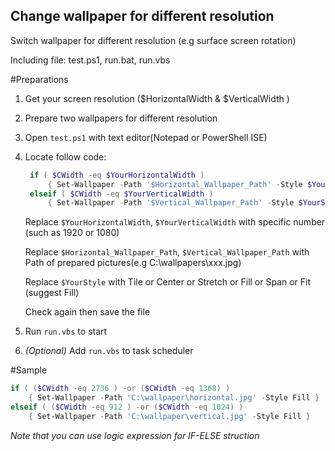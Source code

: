 Change wallpaper for different resolution
---
Switch wallpaper for different resolution (e.g surface screen rotation)

Including file: test.ps1, run.bat, run.vbs

#Preparations
1.  Get your screen resolution ($HorizontalWidth & $VerticalWidth )
2.  Prepare two wallpapers for different resolution
3.  Open ```test.ps1``` with text editor(Notepad or PowerShell ISE)
4.  Locate follow code:
    ```PowerShell
     if ( $CWidth -eq $YourHorizontalWidth ) 
         { Set-Wallpaper -Path '$Horizontal_Wallpaper_Path' -Style $YourStyle } 
     elseif ( $CWidth -eq $YourVerticalWidth ) 
         { Set-Wallpaper -Path '$Vertical_Wallpaper_Path' -Style $YourStyle }
    ```
    Replace ```$YourHorizontalWidth```, ```$YourVerticalWidth``` with specific number (such as 1920 or 1080)
    
    Replace ```$Horizontal_Wallpaper_Path```, ```$Vertical_Wallpaper_Path``` with Path of prepared pictures(e.g C:\wallpapers\xxx.jpg)
    
    Replace ```$YourStyle``` with Tile or Center or Stretch or Fill or Span or Fit (suggest Fill)
    
    Check again then save the file
5.  Run ```run.vbs``` to start
6.  *(Optional)* Add ```run.vbs``` to task scheduler

#Sample
```Powershell
if ( ($CWidth -eq 2736 ) -or ($CWidth -eq 1368) ) 
    { Set-Wallpaper -Path 'C:\wallpaper\horizontal.jpg' -Style Fill } 
elseif ( ($CWidth -eq 912 ) -or ($CWidth -eq 1824) ) 
    { Set-Wallpaper -Path 'C:\wallpaper\vertical.jpg' -Style Fill }
```
*Note that you can use logic expression for IF-ELSE struction*
